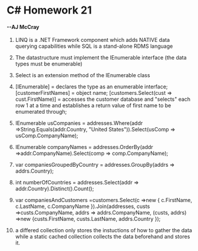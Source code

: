 # C# Homework 21
#### --AJ McCray

1. LINQ is a .NET Framework component which adds NATIVE data querying capabilities while SQL is a stand-alone RDMS language

2. The datastructure must implement the IEnumerable<T> interface (the data types must be enumerable)

3. Select is an extension method of the IEnumerable<T> class

4. [IEnumerable<string>] = declares the type as an enumerable interface; [customerFirstNames] = object name; [customers.Select(cust => cust.FirstName)] = accesses the customer database and "selects" each row 1 at a time and establishes a return value of first name to be enumerated through;

5. IEnumerable<string> usCompanies = addresses.Where(addr =>String.Equals(addr.Country, "United States")).Select(usComp => usComp.CompanyName);

6. IEnumerable<string> companyNames = addresses.OrderBy(addr =>addr.CompanyName).Select(comp => comp.CompanyName);

7. var companiesGroupedByCountry = addresses.GroupBy(addrs => addrs.Country);

8. int numberOfCountries = addresses.Select(addr => addr.Country).Distinct().Count();

9. var companiesAndCustomers =customers.Select(c =>new { c.FirstName, c.LastName, c.CompanyName }).Join(addresses, custs =>custs.CompanyName, addrs => addrs.CompanyName, (custs, addrs) =>new {custs.FirstName, custs.LastName, addrs.Country });

10. a differed collection only stores the instuctions of how to gather the data while a static cached collection collects the data beforehand and stores it.
